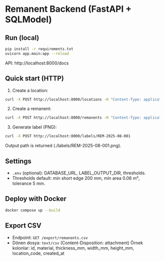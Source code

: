 
# Remanent Backend (FastAPI + SQLModel)

## Run (local)
```bash
pip install -r requirements.txt
uvicorn app.main:app --reload
```
API: http://localhost:8000/docs

## Quick start (HTTP)
1) Create a location:
```bash
curl -X POST http://localhost:8000/locations -H "Content-Type: application/json" -d '{"code":"S-B2-03-04","zone":"S","rack":"B2","row":"03","bin":"04"}'
```

2) Create a remanent:
```bash
curl -X POST http://localhost:8000/remanents -H "Content-Type: application/json" -d '{"id":"REM-2025-08-001","material":"AISI304","thickness_mm":1.5,"width_mm":1200,"height_mm":800,"location_code":"S-B2-03-04"}'
```

3) Generate label (PNG):
```bash
curl -X POST http://localhost:8000/labels/REM-2025-08-001
```
Output path is returned (./labels/REM-2025-08-001.png).

## Settings
- `.env` (optional): DATABASE_URL, LABEL_OUTPUT_DIR, thresholds.
- Thresholds default: min short edge 200 mm, min area 0.06 m², tolerance 5 mm.

## Deploy with Docker
```bash
docker compose up --build
```


## Export CSV
- Endpoint: `GET /export/remanents.csv`
- Dönen dosya: `text/csv` (Content-Disposition: attachment)
Örnek kolonlar: id, material, thickness_mm, width_mm, height_mm, location_code, created_at
